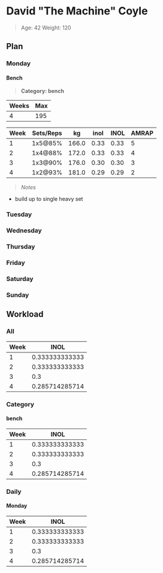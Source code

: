 # David "The Machine" Coyle
>Age: 42 Weight: 120
 
## Plan
### Monday
  
#### Bench
>__Category: bench__
 
Weeks | Max
------|----
4     | 195
  
Week | Sets/Reps | kg    | inol | INOL | AMRAP
-----|-----------|-------|------|------|------
1    | 1x5@85%   | 166.0 | 0.33 | 0.33 | 5    
2    | 1x4@88%   | 172.0 | 0.33 | 0.33 | 4    
3    | 1x3@90%   | 176.0 | 0.30 | 0.30 | 3    
4    | 1x2@93%   | 181.0 | 0.29 | 0.29 | 2    
>_Notes_
 
+ build up to single heavy set  
### Tuesday
  
### Wednesday
  
### Thursday
  
### Friday
  
### Saturday
  
### Sunday
  
## Workload
### All
Week | INOL          
-----|---------------
1    | 0.333333333333
2    | 0.333333333333
3    | 0.3           
4    | 0.285714285714
  
### Category
#### bench
Week | INOL          
-----|---------------
1    | 0.333333333333
2    | 0.333333333333
3    | 0.3           
4    | 0.285714285714
  
### Daily
#### Monday
Week | INOL          
-----|---------------
1    | 0.333333333333
2    | 0.333333333333
3    | 0.3           
4    | 0.285714285714
  
